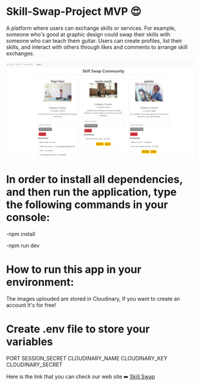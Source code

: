 # Skill-Swap-Project MVP  :heart_eyes:
A platform where users can exchange skills or services. For example, someone who's good at graphic design could swap their skills with someone who can teach them guitar. Users can create profiles, list their skills, and interact with others through likes and comments to arrange skill exchanges.


![alt text](./public/images/Skill-swap.png)


# In order to install all dependencies, and then run the application, type the following commands in your console:

-npm install

-npm run dev

# How to run this app in your environment:
The images uplouded are stored in Cloudinary, If you want to create an account It's for free! 

# Create .env file to store your variables

PORT
SESSION_SECRET
CLOUDINARY_NAME
CLOUDINARY_KEY
CLOUDINARY_SECRET


Here is the link that you can check our web site :arrow_right:
 [Skill Swap]( https://skill-swap.adaptable.app/)
